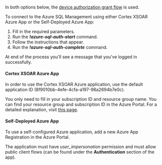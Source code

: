 In both options below, the [device authorization grant flow](https://docs.microsoft.com/en-us/azure/active-directory/develop/v2-oauth2-device-code) is used.

To connect to the Azure SQL Management using either Cortex XSOAR Azure App or the Self-Deployed Azure App:
1. Fill in the required parameters.
2. Run the ***!azure-sql-auth-start*** command. 
3. Follow the instructions that appear.
4. Run the ***!azure-sql-auth-complete*** command.

At end of the process you'll see a message that you've logged in successfully. 

#### Cortex XSOAR Azure App

In order to use the Cortex XSOAR Azure application, use the default application ID (8f9010bb-4efe-4cfa-a197-98a2694b7e0c).

You only need to fill in your subscription ID and resource group name. You can find your resource group and subscription ID in the Azure Portal. For a detailed explanation, visit [this page](https://xsoar.pan.dev/docs/reference/articles/microsoft-integrations---authentication#azure-integrations-params).
#### Self-Deployed Azure App

To use a self-configured Azure application, add a new Azure App Registration in the Azure Portal.

The application must have *user_impersonation* permission and must allow public client flows (can be found under the **Authentication** section of the app).
